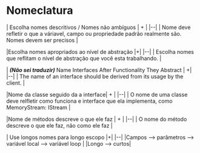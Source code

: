 # Nomeclatura

| Escolha nomes descritivos / Nomes não ambíguos | + |
|--|
| Nome deve refletir o que a váriavel, campo ou propriedade padrão realmente são. Nomes devem ser precisos |

|Escolha nomes apropriados ao nível de abstração |+|
|--|
| Escolha nomes que reflitam o nível de abstração que você esta trabalhando. |

| ***(Não sei traduzir)*** Name Interfaces After Functionality They Abstract | +|
|--|
| The name of an interface should be derived from its usage by the client. |

|Nome da classe seguido da a interface| + |
|--|
| O nome de uma classe deve relfletir como funciona e interface que ela implementa, como MemoryStream: IStream |

|Nome de métodos descreve o que ele faz | + |
|--|
| O nome do método descreve o que ele faz, não como ele faz |

| Use longos nomes para longo escopo |+|
|--|
|Campos --> parâmetros --> variável local --> variável loop |
|Longo --> curtos|